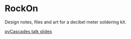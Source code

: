 # RockOn

Design notes, files and art for a decibel meter soldering kit.

[pyCascades talk slides](
https://docs.google.com/presentation/d/17Rc5WAVUFAWdcNbpMiWgjAE9aOheM9cQXB0_n5h_dbc/edit?usp=sharing)
